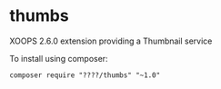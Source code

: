thumbs
======

XOOPS 2.6.0 extension providing a Thumbnail service

To install using composer:

    composer require "????/thumbs" "~1.0"
